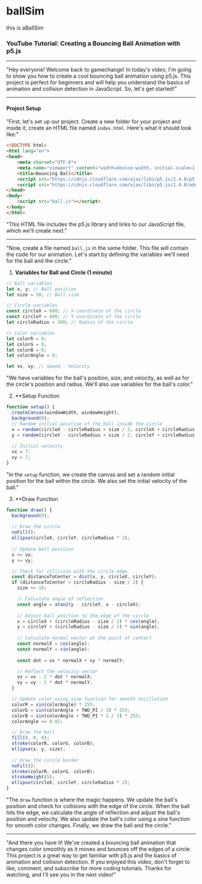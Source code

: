 # ballSim
this is aBallSim


### YouTube Tutorial: Creating a Bouncing Ball Animation with p5.js

---






"Hey everyone! Welcome back to gamechange! In today's video, I'm going to show you how to create a cool bouncing ball animation using p5.js. This project is perfect for beginners and will help you understand the basics of animation and collision detection in JavaScript. So, let's get started!"

---

#### Project Setup



"First, let's set up our project. Create a new folder for your project and inside it, create an HTML file named `index.html`. Here's what it should look like:"

```html
<!DOCTYPE html>
<html lang="en">
<head>
    <meta charset="UTF-8">
    <meta name="viewport" content="width=device-width, initial-scale=1.0">
    <title>Bouncing Ball</title>
    <script src="https://cdnjs.cloudflare.com/ajax/libs/p5.js/1.4.0/p5.js"></script>
    <script src="https://cdnjs.cloudflare.com/ajax/libs/p5.js/1.4.0/addons/p5.sound.min.js"></script>
</head>
<body>
    <script src="ball.js"></script> 
</body>
</html>
```


"This HTML file includes the p5.js library and links to our JavaScript file, which we'll create next."

---


"Now, create a file named `ball.js` in the same folder. This file will contain the code for our animation. Let's start by defining the variables we'll need for the ball and the circle."


1. **Variables for Ball and Circle (1 minute)**
```javascript
// Ball variables
let x, y; // Ball position
let size = 50; // Ball size

// Circle variables
const circleX = 600; // X-coordinate of the circle
const circleY = 400; // Y-coordinate of the circle
let circleRadius = 200; // Radius of the circle

// Color variables
let colorR = 0;
let colorG = 0;
let colorB = 0;
let colorAngle = 0;

let vx, vy; // Speed - Velocity
```


"We have variables for the ball's position, size, and velocity, as well as for the circle's position and radius. We'll also use variables for the ball's color."

2. **Setup Function
```javascript
function setup() {
  createCanvas(windowWidth, windowHeight);
  background(0);
  // Random initial position of the ball inside the circle
  x = random(circleX - circleRadius + size / 2, circleX + circleRadius - size / 2);
  y = random(circleY - circleRadius + size / 2, circleY + circleRadius - size / 2);
  
  // Initial velocity
  vx = 7;
  vy = 7;
}
```

"In the `setup` function, we create the canvas and set a random initial position for the ball within the circle. We also set the initial velocity of the ball."

3. **Draw Function
```javascript
function draw() {
  background(0);
  
  // Draw the circle
  noFill();
  ellipse(circleX, circleY, circleRadius * 2);
  
  // Update ball position
  x += vx;
  y += vy;

  // Check for collision with the circle edge
  const distanceToCenter = dist(x, y, circleX, circleY);
  if (distanceToCenter > circleRadius - size / 2) {
    size += 10;

    // Calculate angle of reflection
    const angle = atan2(y - circleY, x - circleX);
    
    // Adjust ball position to the edge of the circle
    x = circleX + (circleRadius - size / 2) * cos(angle);
    y = circleY + (circleRadius - size / 2) * sin(angle);
    
    // Calculate normal vector at the point of contact
    const normalX = cos(angle);
    const normalY = sin(angle);
    
    const dot = vx * normalX + vy * normalY;

    // Reflect the velocity vector
    vx = vx - 2 * dot * normalX;
    vy = vy - 2 * dot * normalY;
  }

  // Update color using sine function for smooth oscillation
  colorR = sin(colorAngle) * 255;
  colorG = sin(colorAngle + TWO_PI / 3) * 255;
  colorB = sin(colorAngle + TWO_PI * 2 / 3) * 255;
  colorAngle += 0.02; 

  // Draw the ball
  fill(0, 0, 0);
  stroke(colorR, colorG, colorB);
  ellipse(x, y, size);
  
  // Draw the circle border
  noFill();
  stroke(colorR, colorG, colorB);
  strokeWeight(5);
  ellipse(circleX, circleY, circleRadius * 2);
}
```


"The `draw` function is where the magic happens. We update the ball's position and check for collisions with the edge of the circle. When the ball hits the edge, we calculate the angle of reflection and adjust the ball's position and velocity. We also update the ball's color using a sine function for smooth color changes. Finally, we draw the ball and the circle."

---

"And there you have it! We've created a bouncing ball animation that changes color smoothly as it moves and bounces off the edges of a circle. This project is a great way to get familiar with p5.js and the basics of animation and collision detection. If you enjoyed this video, don't forget to like, comment, and subscribe for more coding tutorials. Thanks for watching, and I'll see you in the next video!"
